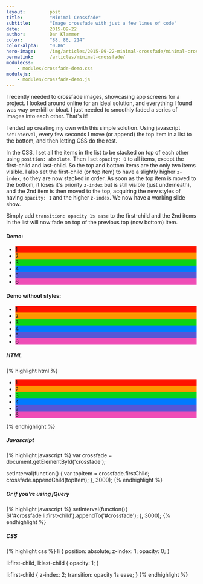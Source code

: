 ```yaml
---
layout:         post
title:          "Minimal Crossfade"
subtitle:       "Image crossfade with just a few lines of code"
date:           2015-09-22
author:         Dan Klammer
color:          "88, 86, 214"
color-alpha:    "0.86"
hero-image:     /img/articles/2015-09-22-minimal-crossfade/minimal-crossfade-hero.jpg
permalink:      /articles/minimal-crossfade/
modulecss:
    - modules/crossfade-demo.css
modulejs:
    - modules/crossfade-demo.js
---
```


I recently needed to crossfade images, showcasing app screens for a project. I looked around online for an ideal solution, and everything I found was way overkill or bloat. I just needed to smoothly faded a series of images into each other. That's it!

I ended up creating my own with this simple solution. Using javascript `setInterval`, every few seconds I move (or append) the top item in a list to the bottom, and then letting CSS do the rest.

In the CSS, I set all the items in the list to be stacked on top of each other using `position: absolute`. Then I set `opacity: 0` to all items, except the first-child and last-child. So the top and bottom items are the only two items visible. I also set the first-child (or top item) to have a slightly higher `z-index`, so they are now stacked in order. As soon as the top item is moved to the bottom, it loses it's priority `z-index` but is still visible (just underneath), and the 2nd item is then moved to the top, acquiring the new styles of having `opacity: 1` and the higher `z-index`. We now have a working slide show.

Simply add `transition: opacity 1s ease` to the first-child and the 2nd items in the list will now fade on top of the previous top (now bottom) item.


#### **Demo:**

<div class="cf-demo center-block align-center py3">
  <ul id="crossfade" class="cf cf-layering">
    <li style="background: #FF1300">1</li>
    <li style="background: #FF9500">2</li>
    <li style="background: #0BD318">3</li>
    <li style="background: #007AFF">4</li>
    <li style="background: #5856D6">5</li>
    <li style="background: #EF4DB6">6</li>
  </ul>  
</div>

#### **Demo without styles:**

<div class="cf-demo center-block align-center py3">
  <ul id="crossfade-nolayer" class="cf">
    <li style="background: #FF1300">1</li>
    <li style="background: #FF9500">2</li>
    <li style="background: #0BD318">3</li>
    <li style="background: #007AFF">4</li>
    <li style="background: #5856D6">5</li>
    <li style="background: #EF4DB6">6</li>
  </ul>  
</div>


##### **HTML**

{% highlight html %}
<ul id="crossfade">
  <li style="background: #FF1300">1</li>
  <li style="background: #FF9500">2</li>
  <li style="background: #0BD318">3</li>
  <li style="background: #007AFF">4</li>
  <li style="background: #5856D6">5</li>
  <li style="background: #EF4DB6">6</li>
</ul>  
{% endhighlight %}


##### **Javascript**

{% highlight javascript %}
var crossfade = document.getElementById('crossfade');

setInterval(function() {
  var topItem = crossfade.firstChild;
  crossfade.appendChild(topItem);
}, 3000);
{% endhighlight %}



##### **Or if you're using jQuery**
{% highlight javascript %}
setInterval(function(){        
  $('#crossfade li:first-child').appendTo('#crossfade');
}, 3000);
{% endhighlight %}



##### **CSS**

{% highlight css %}
li {
  position: absolute;
  z-index: 1;
  opacity: 0;
}

li:first-child,
li:last-child {
  opacity: 1;
}

li:first-child {
  z-index: 2;
  transition: opacity 1s ease;
}
{% endhighlight %}